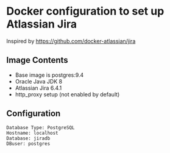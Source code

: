 Docker configuration to set up Atlassian Jira
=============================================
Inspired by https://github.com/docker-atlassian/jira

Image Contents
--------------
* Base image is postgres:9.4
* Oracle Java JDK 8
* Atlassian Jira 6.4.1
* http_proxy setup (not enabled by default)
 
Configuration
-------------
    Database Type: PostgreSQL
    Hostname: localhost
    Database: jiradb
    DBuser: postgres
